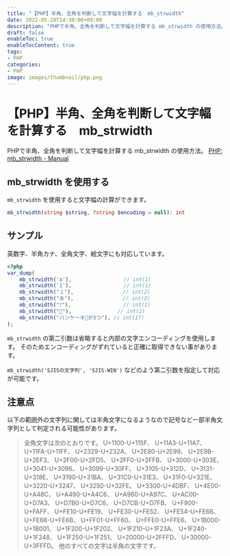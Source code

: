```yaml
---
title: "【PHP】半角、全角を判断して文字幅を計算する　mb_strwidth"
date: 2022-05-28T14:30:00+09:00
description: "PHPで半角、全角を判断して文字幅を計算する mb_strwidth の使用方法。"
draft: false
enableToc: true
enableTocContent: true
tags: 
- PHP
categories: 
- PHP
image: images/thumbnail/php.png
---
```


# 【PHP】半角、全角を判断して文字幅を計算する　mb_strwidth
PHPで半角、全角を判断して文字幅を計算する mb_strwidth の使用方法。
<a href="https://www.php.net/manual/ja/function.mb-strwidth.php" target="_blank" rel="nofollow noopener">PHP: mb_strwidth - Manual</a>

## mb_strwidth を使用する
`mb_strwidth` を使用すると文字幅の計算ができます。
```php
mb_strwidth(string $string, ?string $encoding = null): int
```

## サンプル
英数字、半角カナ、全角文字、絵文字にも対応しています。
```php
<?php
var_dump(
    mb_strwidth('a'),                 // int(1)
    mb_strwidth('1'),                 // int(1)
    mb_strwidth("１"),                // int(2)
    mb_strwidth("あ"),                // int(2)
    mb_strwidth("ｱ"),                 // int(1)
    mb_strwidth("🥞"),               // int(2)
    mb_strwidth("パンケーキ🥞が3つ"), // int(17)
);
```

`mb_strwidth` の第二引数は省略すると内部の文字エンコーディングを使用します。
そのためエンコーディングがずれていると正確に取得できない事があります。

`mb_strwidth('SJISの文字列', 'SJIS-WIN')` などのよう第二引数を指定して対応が可能です。

## 注意点
以下の範囲外の文字列に関しては半角文字になるようなので記号など一部半角文字列として判定される可能性があります。
> 全角文字は次のとおりです。 U+1100-U+115F、 U+11A3-U+11A7、 U+11FA-U+11FF、 U+2329-U+232A、 U+2E80-U+2E99、 U+2E9B-U+2EF3、 U+2F00-U+2FD5、 U+2FF0-U+2FFB、 U+3000-U+303E、 U+3041-U+3096、 U+3099-U+30FF、 U+3105-U+312D、 U+3131-U+318E、 U+3190-U+31BA、 U+31C0-U+31E3、 U+31F0-U+321E、 U+3220-U+3247、 U+3250-U+32FE、 U+3300-U+4DBF、 U+4E00-U+A48C、 U+A490-U+A4C6、 U+A960-U+A97C、 U+AC00-U+D7A3、 U+D7B0-U+D7C6、 U+D7CB-U+D7FB、 U+F900-U+FAFF、 U+FE10-U+FE19、 U+FE30-U+FE52、 U+FE54-U+FE66、 U+FE68-U+FE6B、 U+FF01-U+FF60、 U+FFE0-U+FFE6、 U+1B000-U+1B001、 U+1F200-U+1F202、 U+1F210-U+1F23A、 U+1F240-U+1F248、 U+1F250-U+1F251、 U+20000-U+2FFFD、 U+30000-U+3FFFD。 他のすべての文字は半角の文字です。 
